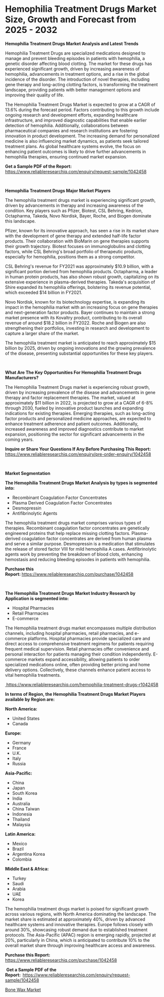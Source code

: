 <p><h1>Hemophilia Treatment Drugs Market Size, Growth and Forecast from 2025 - 2032</h1></p><p><strong>Hemophilia Treatment Drugs Market Analysis and Latest Trends</strong></p>
<p><p>Hemophilia Treatment Drugs are specialized medications designed to manage and prevent bleeding episodes in patients with hemophilia, a genetic disorder affecting blood clotting. The market for these drugs has experienced significant growth, driven by increasing awareness of hemophilia, advancements in treatment options, and a rise in the global incidence of the disorder. The introduction of novel therapies, including gene therapy and long-acting clotting factors, is transforming the treatment landscape, providing patients with better management options and improving their quality of life.</p><p>The Hemophilia Treatment Drugs Market is expected to grow at a CAGR of 13.6% during the forecast period. Factors contributing to this growth include ongoing research and development efforts, expanding healthcare infrastructure, and improved diagnostic capabilities that enable earlier detection of hemophilia. Additionally, collaborations between pharmaceutical companies and research institutions are fostering innovation in product development. The increasing demand for personalized medicine is also influencing market dynamics, as patients seek tailored treatment plans. As global healthcare systems evolve, the focus on enhancing patient outcomes is likely to drive further advancements in hemophilia therapies, ensuring continued market expansion.</p></p>
<p><strong>Get a Sample PDF of the Report:&nbsp;</strong> <a href="https://www.reliableresearchiq.com/enquiry/request-sample/1042458?utm_campaign=2265&utm_medium=2&utm_source=Github&utm_content=ia&utm_term=08032025&utm_id=hemophilia-treatment-drugs">https://www.reliableresearchiq.com/enquiry/request-sample/1042458</a></p>
<p>&nbsp;</p>
<p><strong>Hemophilia Treatment Drugs Major Market Players</strong></p>
<p><p>The hemophilia treatment drugs market is experiencing significant growth, driven by advancements in therapy and increasing awareness of the condition. Key players such as Pfizer, Biotest, CSL Behring, Kedrion, Octapharma, Takeda, Novo Nordisk, Bayer, Roche, and Biogen dominate this landscape.</p><p>Pfizer, known for its innovative approach, has seen a rise in its market share with the development of gene therapy and extended half-life factor products. Their collaboration with BioMarin on gene therapies supports their growth trajectory. Biotest focuses on immunoglobulins and clotting factors, while CSL Behring's broad portfolio of therapeutic products, especially for hemophilia, positions them as a strong competitor.</p><p>CSL Behring's revenue for FY2021 was approximately $10.9 billion, with a significant portion derived from hemophilia products. Octapharma, a leader in human protein products, has also shown robust growth, capitalizing on its extensive experience in plasma-derived therapies. Takeda's acquisition of Shire expanded its hemophilia offerings, bolstering its revenue potential, which exceeded $14 billion in FY2021.</p><p>Novo Nordisk, known for its biotechnology expertise, is expanding its impact in the hemophilia market with an increasing focus on gene therapies and next-generation factor products. Bayer continues to maintain a strong market presence with its Kovaltry product, contributing to its overall revenue of around $18.2 billion in FY2022. Roche and Biogen are also strengthening their portfolios, investing in research and development to capture a larger share of the market.</p><p>The hemophilia treatment market is anticipated to reach approximately $15 billion by 2025, driven by ongoing innovations and the growing prevalence of the disease, presenting substantial opportunities for these key players.</p></p>
<p>&nbsp;</p>
<p><strong>What Are The Key Opportunities For Hemophilia Treatment Drugs Manufacturers?</strong></p>
<p><p>The Hemophilia Treatment Drugs market is experiencing robust growth, driven by increasing prevalence of the disease and advancements in gene therapy and factor replacement therapies. The market, valued at approximately $11 billion in 2022, is projected to grow at a CAGR of 6-8% through 2030, fueled by innovative product launches and expanding indications for existing therapies. Emerging therapies, such as long-acting factor products and personalized medicine approaches, are expected to enhance treatment adherence and patient outcomes. Additionally, increased awareness and improved diagnostics contribute to market expansion, positioning the sector for significant advancements in the coming years.</p></p>
<p><strong>Inquire or Share Your Questions If Any Before Purchasing This Report:</strong> <a href="https://www.reliableresearchiq.com/enquiry/pre-order-enquiry/1042458?utm_campaign=2265&utm_medium=2&utm_source=Github&utm_content=ia&utm_term=08032025&utm_id=hemophilia-treatment-drugs">https://www.reliableresearchiq.com/enquiry/pre-order-enquiry/1042458</a></p>
<p>&nbsp;</p>
<p><strong>Market Segmentation</strong></p>
<p><strong>The Hemophilia Treatment Drugs Market Analysis by types is segmented into:</strong></p>
<p><ul><li>Recombinant Coagulation Factor Concentrates</li><li>Plasma Derived Coagulation Factor Concentrates</li><li>Desmopressin</li><li>Antifibrinolytic Agents</li></ul></p>
<p><p>The hemophilia treatment drugs market comprises various types of therapies. Recombinant coagulation factor concentrates are genetically engineered proteins that help replace missing clotting factors. Plasma-derived coagulation factor concentrates are derived from human plasma and serve a similar purpose. Desmopressin is a medication that stimulates the release of stored factor VIII for mild hemophilia A cases. Antifibrinolytic agents work by preventing the breakdown of blood clots, enhancing hemostasis and reducing bleeding episodes in patients with hemophilia.</p></p>
<p><strong>Purchase this Report:&nbsp;</strong><a href="https://www.reliableresearchiq.com/purchase/1042458?utm_campaign=2265&utm_medium=2&utm_source=Github&utm_content=ia&utm_term=08032025&utm_id=hemophilia-treatment-drugs">https://www.reliableresearchiq.com/purchase/1042458</a></p>
<p>&nbsp;</p>
<p><strong>The Hemophilia Treatment Drugs Market Industry Research by Application is segmented into:</strong></p>
<p><ul><li>Hospital Pharmacies</li><li>Retail Pharmacies</li><li>E-commerce</li></ul></p>
<p><p>The Hemophilia treatment drugs market encompasses multiple distribution channels, including hospital pharmacies, retail pharmacies, and e-commerce platforms. Hospital pharmacies provide specialized care and direct access to comprehensive treatment regimens for patients requiring frequent medical supervision. Retail pharmacies offer convenience and personal interaction for patients managing their condition independently. E-commerce markets expand accessibility, allowing patients to order specialized medications online, often providing better pricing and home delivery options. Collectively, these channels enhance patient access to vital hemophilia treatments.</p></p>
<p><a href="https://www.reliableresearchiq.com/hemophilia-treatment-drugs-r1042458?utm_campaign=2265&utm_medium=2&utm_source=Github&utm_content=ia&utm_term=08032025&utm_id=hemophilia-treatment-drugs">&nbsp;https://www.reliableresearchiq.com/hemophilia-treatment-drugs-r1042458</a></p>
<p><strong>In terms of Region, the Hemophilia Treatment Drugs Market Players available by Region are:</strong></p>
<p>
    <p> <strong> North America: </strong>
        <ul>
            <li>United States</li>
            <li>Canada</li>
        </ul>
        </p> 
    <p> <strong> Europe: </strong>
        <ul>
            <li>Germany</li>
            <li>France</li>
            <li>U.K.</li>
            <li>Italy</li>
            <li>Russia</li>
        </ul>
        </p> 
    <p> <strong> Asia-Pacific: </strong>
        <ul>
            <li>China</li>
            <li>Japan</li>
            <li>South Korea</li>
            <li>India</li>
            <li>Australia</li>
            <li>China Taiwan</li>
            <li>Indonesia</li>
            <li>Thailand</li>
            <li>Malaysia</li>
        </ul>
        </p> 
    <p> <strong> Latin America: </strong>
        <ul>
            <li>Mexico</li>
            <li>Brazil</li>
            <li>Argentina Korea</li>
            <li>Colombia</li>
        </ul>
        </p> 
    <p> <strong> Middle East & Africa: </strong>
        <ul>
            <li>Turkey</li>
            <li>Saudi</li>
            <li>Arabia</li>
            <li>UAE</li>
            <li>Korea</li>
        </ul>
    </p>
    </p>
<p><p>The hemophilia treatment drugs market is poised for significant growth across various regions, with North America dominating the landscape. The market share is estimated at approximately 40%, driven by advanced healthcare systems and innovative therapies. Europe follows closely with around 30%, showcasing robust demand due to established treatment protocols. The Asia-Pacific (APAC) region is emerging rapidly, projected at 20%, particularly in China, which is anticipated to contribute 10% to the overall market share through improving healthcare access and awareness.</p></p>
<p><strong>Purchase this Report: </strong><a href="https://www.reliableresearchiq.com/purchase/1042458?utm_campaign=2265&utm_medium=2&utm_source=Github&utm_content=ia&utm_term=08032025&utm_id=hemophilia-treatment-drugs">https://www.reliableresearchiq.com/purchase/1042458</a></p>
<p>&nbsp;<strong>Get a Sample PDF of the Report:&nbsp;&nbsp;</strong><a href="https://www.reliableresearchiq.com/enquiry/request-sample/1042458?utm_campaign=2265&utm_medium=2&utm_source=Github&utm_content=ia&utm_term=08032025&utm_id=hemophilia-treatment-drugs">https://www.reliableresearchiq.com/enquiry/request-sample/1042458</a></p>
<p><strong></strong></p>
<p><p><a href="https://github.com/rosamariarocque98/Market-Research-Report-List-1/blob/main/bone-wax-market.md?utm_campaign=2265&utm_medium=2&utm_source=Github&utm_content=ia&utm_term=08032025&utm_id=hemophilia-treatment-drugs">Bone Wax Market</a></p></p>